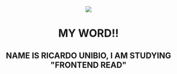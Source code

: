 

<div id= "header" align="center">
<img src="https://media3.giphy.com/media/v1.Y2lkPTc5MGI3NjExMTQ3OTExNTIwMmJkOTZjNzAwMDUxNmJkNTIxYzU4NDlhNmYzOWRhNiZjdD1n/MT5UUV1d4CXE2A37Dg/giphy.gif" heigth"100"/>
<H1>MY WORD!!</H1> 
<H2>NAME IS RICARDO  UNIBIO, I AM STUDYING  "FRONTEND READ"</H2>
</div>

